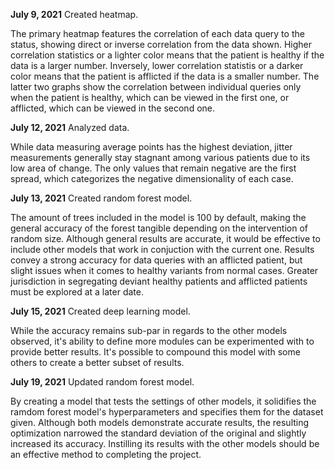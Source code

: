 **July 9, 2021** Created heatmap.

The primary heatmap features the correlation of each data query to the status, showing direct or inverse correlation from the data shown. Higher correlation statistics or a lighter color means that the patient is healthy if the data is a larger number. Inversely, lower correlation statistis or a darker color means that the patient is afflicted if the data is a smaller number. The latter two graphs show the correlation between individual queries only when the patient is healthy, which can be viewed in the first one, or afflicted, which can be viewed in the second one. 

**July 12, 2021** Analyzed data.

While data measuring average points has the highest deviation, jitter measurements generally stay stagnant among various patients due to its low area of change. The only values that remain negative are the first spread, which categorizes the negative dimensionality of each case.

**July 13, 2021** Created random forest model.

The amount of trees included in the model is 100 by default, making the general accuracy of the forest tangible depending on the intervention of random size. Although general results are accurate, it would be effective to include other models that work in conjuction with the current one. Results convey a strong accuracy for data queries with an afflicted patient, but slight issues when it comes to healthy variants from normal cases. Greater jurisdiction in segregating deviant healthy patients and afflicted patients must be explored at a later date.

**July 15, 2021** Created deep learning model.

While the accuracy remains sub-par in regards to the other models observed, it's ability to define more modules can be experimented with to provide better results. It's possible to compound this model with some others to create a better subset of results.

**July 19, 2021** Updated random forest model.

By creating a model that tests the settings of other models, it solidifies the ramdom forest model's hyperparameters and specifies them for the dataset given. Although both models demonstrate accurate results, the resulting optimization narrowed the standard deviation of the original and slightly increased its accuracy. Instilling its results with the other models should be an effective method to completing the project.
